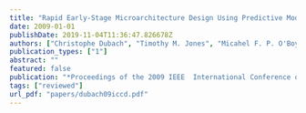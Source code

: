 ```yaml
---
title: "Rapid Early-Stage Microarchitecture Design Using Predictive Models"
date: 2009-01-01
publishDate: 2019-11-04T11:36:47.826678Z
authors: ["Christophe Dubach", "Timothy M. Jones", "Micahel F. P. O'Boyle"]
publication_types: ["1"]
abstract: ""
featured: false
publication: "*Proceedings of the 2009 IEEE  International Conference on Computer Design*"
tags: ["reviewed"]
url_pdf: "papers/dubach09iccd.pdf"
---
```



